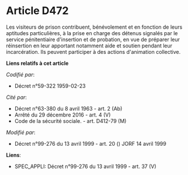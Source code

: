 # Article D472

Les visiteurs de prison contribuent, bénévolement et en fonction de leurs aptitudes particulières, à la prise en charge des
détenus signalés par le service pénitentiaire d'insertion et de probation, en vue de préparer leur réinsertion en leur
apportant notamment aide et soutien pendant leur incarcération. Ils peuvent participer à des actions d'animation collective.

**Liens relatifs à cet article**

_Codifié par_:

  - Décret n°59-322 1959-02-23

_Cité par_:

  - Décret n°63-380 du 8 avril 1963 - art. 2 (Ab)
  - Arrêté du 29 décembre 2016 - art. 4 (V)
  - Code de la sécurité sociale. - art. D412-79 (M)

_Modifié par_:

  - Décret n°99-276 du 13 avril 1999 - art. 20 () JORF 14 avril 1999

**Liens**:

  - SPEC_APPLI: Décret n°99-276 du 13 avril 1999 - art. 37 (V)
